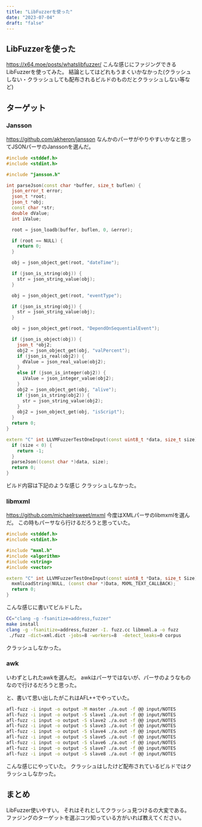 ```yaml
---
title: "LibFuzzerを使った"
date: "2023-07-04"
draft: "false"
---
```


## LibFuzzerを使った
https://x64.moe/posts/whatslibfuzzer/
こんな感じにファジングできるLibFuzzerを使ってみた。
結論としてはどれもうまくいかなかった(クラッシュしない・クラッシュしても配布されるビルドのものだとクラッシュしない等など)

## ターゲット
### Jansson
https://github.com/akheron/jansson
なんかのパーサがやりやすいかなと思ってJSONパーサのJanssonを選んだ。

```cpp
#include <stddef.h>
#include <stdint.h>

#include "jansson.h"

int parseJson(const char *buffer, size_t buflen) {
  json_error_t error;
  json_t *root;
  json_t *obj;
  const char *str;
  double dValue;
  int iValue;

  root = json_loadb(buffer, buflen, 0, &error);

  if (root == NULL) {
    return 0;
  }

  obj = json_object_get(root, "dateTime");

  if (json_is_string(obj)) {
    str = json_string_value(obj);
  }

  obj = json_object_get(root, "eventType");

  if (json_is_string(obj)) {
    str = json_string_value(obj);
  }

  obj = json_object_get(root, "DependOnSequentialEvent");

  if (json_is_object(obj)) {
    json_t *obj2;
    obj2 = json_object_get(obj, "valPercent");
    if (json_is_real(obj2)) {
      dValue = json_real_value(obj2);
    }
    else if (json_is_integer(obj2)) {
      iValue = json_integer_value(obj2);
    }
    obj2 = json_object_get(obj, "alive");
    if (json_is_string(obj2)) {
      str = json_string_value(obj2);
    }
    obj2 = json_object_get(obj, "isScript");
  }
  return 0;
}

extern "C" int LLVMFuzzerTestOneInput(const uint8_t *data, size_t size) {
  if (size < 0) {
    return -1;
  }
  parseJson((const char *)data, size);
  return 0;
}
```

ビルド内容は下記のような感じ
クラッシュしなかった。

### libmxml
https://github.com/michaelrsweet/mxml
今度はXMLパーサのlibmxmlを選んだ。
この時もパーサなら行けるだろうと思っていた。

```cpp
#include <stddef.h>
#include <stdint.h>

#include "mxml.h"
#include <algorithm>
#include <string>
#include <vector>

extern "C" int LLVMFuzzerTestOneInput(const uint8_t *Data, size_t Size) {
  mxmlLoadString(NULL, (const char *)Data, MXML_TEXT_CALLBACK);
  return 0;
}
```

こんな感じに書いてビルドした。

```sh
CC="clang -g -fsanitize=address,fuzzer"
make install
clang -g -fsanitize=address,fuzzer -I. fuzz.cc libmxml.a -o fuzz
 ./fuzz -dict=xml.dict -jobs=8 -workers=8  -detect_leaks=0 corpus
```

クラッシュしなかった。

### awk
いわずとしれたawkを選んだ。
awkはパーサではないが、パーサのようなものなので行けるだろうと思った。

と、書いて思い出したがこれはAFL++でやっていた。

```sh
afl-fuzz -i input -o output -M master ./a.out -f @@ input/NOTES
afl-fuzz -i input -o output -S slave1 ./a.out -f @@ input/NOTES
afl-fuzz -i input -o output -S slave2 ./a.out -f @@ input/NOTES
afl-fuzz -i input -o output -S slave3 ./a.out -f @@ input/NOTES
afl-fuzz -i input -o output -S slave4 ./a.out -f @@ input/NOTES
afl-fuzz -i input -o output -S slave5 ./a.out -f @@ input/NOTES
afl-fuzz -i input -o output -S slave6 ./a.out -f @@ input/NOTES
afl-fuzz -i input -o output -S slave7 ./a.out -f @@ input/NOTES
afl-fuzz -i input -o output -S slave8 ./a.out -f @@ input/NOTES
```
こんな感じにやっていた。
クラッシュはしたけど配布されているビルドではクラッシュしなかった。

## まとめ
LibFuzzer使いやすい。
それはそれとしてクラッシュ見つけるの大変である。
ファジングのターゲットを選ぶコツ知っている方がいれば教えてください。
